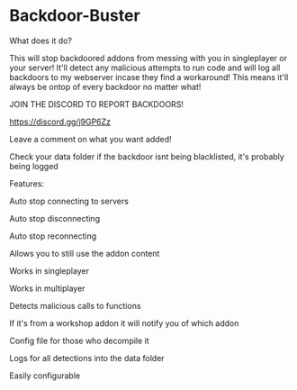# Backdoor-Buster

What does it do?

This will stop backdoored addons from messing with you in singleplayer or your server! It'll detect any malicious attempts to run code and will log all backdoors to my webserver incase they find a workaround! This means it'll always be ontop of every backdoor no matter what!


JOIN THE DISCORD TO REPORT BACKDOORS!

https://discord.gg/j9GP6Zz

Leave a comment on what you want added!

Check your data folder if the backdoor isnt being blacklisted, it's probably being logged

Features:

Auto stop connecting to servers

Auto stop disconnecting

Auto stop reconnecting

Allows you to still use the addon content

Works in singleplayer

Works in multiplayer

Detects malicious calls to functions

If it's from a workshop addon it will notify you of which addon

Config file for those who decompile it

Logs for all detections into the data folder

Easily configurable




